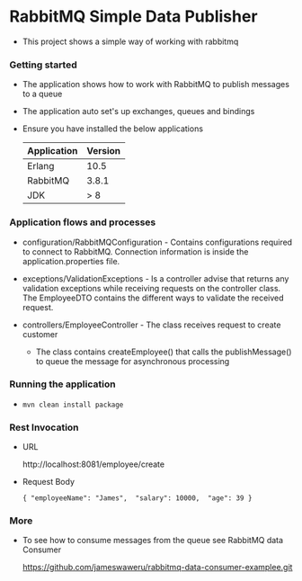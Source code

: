 # RabbitMQ Simple Data Publisher

* This project shows a simple way of working with rabbitmq

### Getting started

* The application shows how to work with RabbitMQ to publish messages to  a queue
* The application auto set's up exchanges, queues and bindings

* Ensure you have installed the below applications

    |Application|Version|
    |---------|------------|
    |Erlang|10.5|
    |RabbitMQ|3.8.1|
    |JDK| \> 8 |


### Application flows and processes

* configuration/RabbitMQConfiguration - Contains configurations required to connect to RabbitMQ. Connection information is inside the
application.properties file.

* exceptions/ValidationExceptions - Is a controller advise that returns any validation exceptions while receiving 
requests on the controller class. The EmployeeDTO contains the different ways to validate the received request.

*  controllers/EmployeeController - The class receives request to create customer
     - The class contains createEmployee() that calls the publishMessage() to queue the message for asynchronous processing


### Running the application

* `mvn clean install package`  

### Rest Invocation

* URL

    http://localhost:8081/employee/create

* Request Body 

    `{
        "employeeName": "James", 
        "salary": 10000, 
        "age": 39
    }`
   
### More
* To see how to consume messages from the queue see RabbitMQ data Consumer

    https://github.com/jameswaweru/rabbitmq-data-consumer-examplee.git
         
 